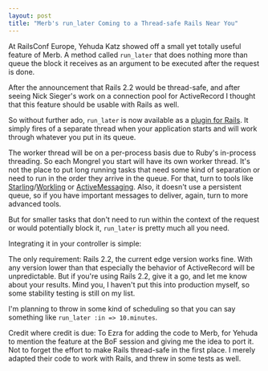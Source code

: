 ```yaml
---
layout: post
title: "Merb's run_later Coming to a Thread-safe Rails Near You"
---
```

At RailsConf Europe, Yehuda Katz showed off a small yet totally useful feature of Merb. A method called `run_later` that does nothing more than queue the block it receives as an argument to be executed after the request is done.

After the announcement that Rails 2.2 would be thread-safe, and after seeing Nick Sieger's work on a connection pool for ActiveRecord I thought that this feature should be usable with Rails as well.

So without further ado, `run_later` is now available as a [plugin for Rails](http://github.com/mattmatt/run_later/tree/master). It simply fires of a separate thread when your application starts and will work through whatever you put in its queue.

The worker thread will be on a per-process basis due to Ruby's in-process threading. So each Mongrel you start will have its own worker thread. It's not the place to put long running tasks that need some kind of separation or need to run in the order they arrive in the queue. For that, turn to tools like [Starling](http://rubyforge.org/projects/starling/)/[Workling](http://github.com/purzelrakete/workling/tree) or [ActiveMessaging](http://code.google.com/p/activemessaging/). Also, it doesn't use a persistent queue, so if you have important messages to deliver, again, turn to more advanced tools.

But for smaller tasks that don't need to run within the context of the request or would potentially block it, `run_later` is pretty much all you need.

Integrating it in your controller is simple:

<script src="http://gist.github.com/13783.js"></script>

The only requirement: Rails 2.2, the current edge version works fine. With any version lower than that especially the behavior of ActiveRecord will be unpredictable. But if you're using Rails 2.2, give it a go, and let me know about your results. Mind you, I haven't put this into production myself, so some stability testing is still on my list.

I'm planning to throw in some kind of scheduling so that you can say something like `run_later :in => 10.minutes`.

Credit where credit is due: To Ezra for adding the code to Merb, for Yehuda to mention the feature at the BoF session and giving me the idea to port it. Not to forget the effort to make Rails thread-safe in the first place. I merely adapted their code to work with Rails, and threw in some tests as well.